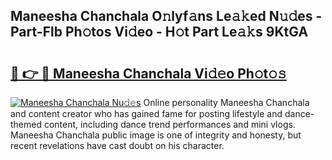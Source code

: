 ## Maneesha Chanchala O𝚗lyf𝚊ns Le𝚊𝚔ed N𝚞𝚍es - Part-Flb Ph𝚘tos Vi𝚍eo - H𝚘t Part Le𝚊𝚔s 9KtGA

# <h2><a href="http://hf30y4u.feru.top/?c=Maneesha+Chanchala">🔗 👉 🔴 Maneesha Chanchala Vi𝚍𝚎o Ph𝚘t𝚘𝚜</a></h2>

[![Maneesha Chanchala Nu𝚍𝚎s](https://i.imgur.com/0TWrTi3.gif)](http://hf30y4u.feru.top/?c=Maneesha+Chanchala)
Online personality Maneesha Chanchala and content creator who has gained fame for posting lifestyle and dance-themed content, including dance trend performances and mini vlogs. Maneesha Chanchala public image is one of integrity and honesty, but recent revelations have cast doubt on his character. 
